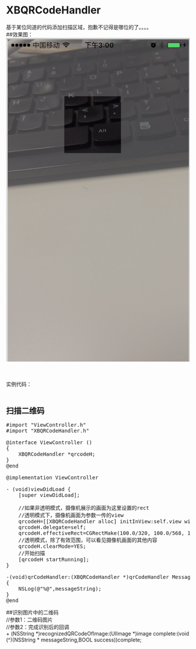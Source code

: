 # XBQRCodeHandler
基于某位同道的代码添加扫描区域，抱歉不记得是哪位的了。。。。
<br>
##效果图：<br>
![image](https://github.com/huisedediao/XBQRCodeHandler/raw/master/exam.png)<br>
<br><br>

实例代码：<br>
<br>

## 扫描二维码
<pre>
#import "ViewController.h"
#import "XBQRCodeHandler.h"

@interface ViewController ()<XBQRCodeHandlerDelegate>
{
    XBQRCodeHandler *qrcodeH;
}
@end

@implementation ViewController

- (void)viewDidLoad {
    [super viewDidLoad];

    //如果非透明模式，摄像机展示的画面为这里设置的rect
    //透明模式下，摄像机画面为参数一传的view
    qrcodeH=[[XBQRCodeHandler alloc] initInView:self.view withCameraPicFrame:CGRectMake(100, 100, 100, 100)];
    qrcodeH.delegate=self;
    qrcodeH.effectiveRect=CGRectMake(100.0/320, 100.0/568, 100.0/320, 100.0/568);
    //透明模式，除了有效范围，可以看见摄像机画面的其他内容
    qrcodeH.clearMode=YES;
    //开始扫描
    [qrcodeH startRunning];
}

-(void)qrCodeHandler:(XBQRCodeHandler *)qrCodeHandler MessageString:(NSString *)messageString
{
    NSLog(@"%@",messageString);
}
@end
</pre>

##识别图片中的二维码<br>
//参数1：二维码图片<br>
//参数2：完成识别后的回调<br>
\+ (NSString *)recognizedQRCodeOfImage:(UIImage *)image complete:(void (^)(NSString * messageString,BOOL success))complete;<br>

